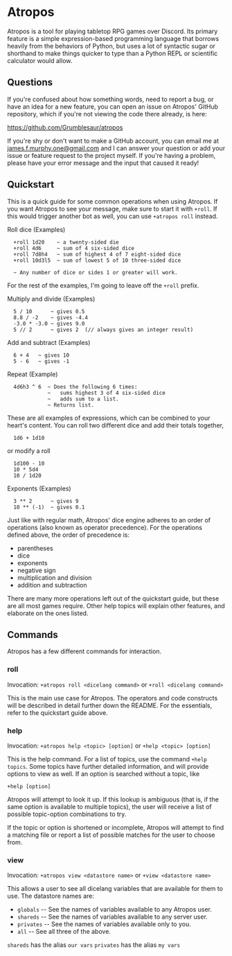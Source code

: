 # Atropos
Atropos is a tool for playing tabletop RPG games over Discord. Its primary
feature is a simple expression-based programming language that borrows heavily
from the behaviors of Python, but uses a lot of syntactic sugar or shorthand
to make things quicker to type than a Python REPL or scientific calculator
would allow.

## Questions

If you're confused about how something words, need to report a bug, or have an
idea for a new feature, you can open an issue on Atropos' GitHub repository,
which if you're not viewing the code there already, is here:

<https://github.com/Grumblesaur/atropos>

If you're shy or don't want to make a GitHub account, you can email me at
james.f.murphy.one@gmail.com
and I can answer your question or add your issue or feature request to the
project myself. If you're having a problem, please have your error message
and the input that caused it ready!


## Quickstart

This is a quick guide for some common operations when using Atropos. If you
want Atropos to see your message, make sure to start it with `+roll`. If this
would trigger another bot as well, you can use `+atropos roll` instead.

Roll dice (Examples)
```
  +roll 1d20    ~ a twenty-sided die
  +roll 4d6     ~ sum of 4 six-sided dice
  +roll 7d8h4   ~ sum of highest 4 of 7 eight-sided dice
  +roll 10d3l5  ~ sum of lowest 5 of 10 three-sided dice
  
  ~ Any number of dice or sides 1 or greater will work.
```

For the rest of the examples, I'm going to leave off the `+roll` prefix.

Multiply and divide (Examples)
```
  5 / 10      ~ gives 0.5
  8.8 / -2    ~ gives -4.4
  -3.0 * -3.0 ~ gives 9.0
  5 // 2      ~ gives 2  (// always gives an integer result)
```
Add and subtract (Examples)
```
  6 + 4   ~ gives 10
  5 - 6   ~ gives -1
```
Repeat (Example)
```
  4d6h3 ^ 6  ~ Does the following 6 times:
             ~   sums highest 3 of 4 six-sided dice
             ~   adds sum to a list.
             ~ Returns list.
```
These are all examples of expressions, which can be combined to your heart's
content. You can roll two different dice and add their totals together,
```
  1d6 + 1d10
```
or modify a roll
```
  1d100 - 10
  10 * 5d4
  10 / 1d20
```
Exponents (Examples)
```
  3 ** 2      ~ gives 9
  10 ** (-1)  ~ gives 0.1
```
Just like with regular math, Atropos' dice engine adheres to an order of
operations (also known as operator precedence). For the operations defined
above, the order of precedence is:
  * parentheses
  * dice
  * exponents
  * negative sign
  * multiplication and division
  * addition and subtraction

There are many more operations left out of the quickstart guide, but these are
all most games require. Other help topics will explain other features, and
elaborate on the ones listed.


## Commands

Atropos has a few different commands for interaction.

### roll
Invocation: `+atropos roll <dicelang command>` or `+roll <dicelang command>`

This is the main use case for Atropos. The operators and code constructs will
be described in detail further down the README. For the essentials, refer to
the quickstart guide above.

### help
Invocation: `+atropos help <topic> [option]` or `+help <topic> [option]`

This is the help command. For a list of topics, use the command `+help topics`.
Some topics have further detailed information, and will provide options to view
as well. If an option is searched without a topic, like

```+help [option]```

Atropos will attempt to look it up. If this lookup is ambiguous (that is, if
the same option is available to multiple topics), the user will receive a list
of possible topic-option combinations to try.

If the topic or option is shortened or incomplete, Atropos will attempt to find
a matching file or report a list of possible matches for the user to choose
from.

### view
Invocation: `+atropos view <datastore name>` or `+view <datastore name>`

This allows a user to see all dicelang variables that are available for them
to use. The datastore names are:

  * `globals`  -- See the names of variables available to any Atropos user.
  * `shareds`  -- See the names of variables available to any server user.
  * `privates` -- See the names of variables available only to you.
  * `all`      -- See all three of the above.

`shareds` has the alias `our vars`
`privates` has the alias `my vars`

